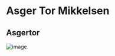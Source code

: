 # Asger Tor Mikkelsen
## Asgertor
![image](https://user-images.githubusercontent.com/113129444/215453517-5ac4a0ed-ece9-4d96-9aaa-9acb7f72d8c3.png)

